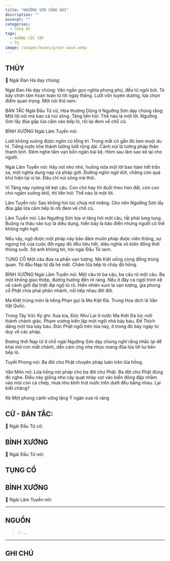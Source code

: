 ```yaml
---
title: "NGƯỠNG SƠN SÔNG NÚI"
description: ""
excerpt: ""
categories:
  - Công án
tags:
  - KHÔNG CỐC TẬP
  - TS 
image: /images/koans/great-wave.webp
---
```


## THÙY

📢 Ngài Đan Hà dạy chúng:



Ngài Đan Hà dạy chúng: Văn ngắn gọn nghĩa phong phú, đều từ ngôi bút. Tỏ bày chơn tâm hoàn toàn từ lời ngay thẳng. Lưới vốn tuyên dương, lựa chọn điểm quan trọng. Mời nói thử xem.

BẢN TẮC
Ngài Đầu Tử cử, Hòa thượng Dũng ở Ngưỡng Sơn dạy chúng rằng: Một lời nói mà bao cả núi sông.
Tăng liền hỏi: Thế nào là một lời.
Ngưỡng Sơn lấy đũa gắp lửa cắm vào bếp lò, rồi lại đem về chỗ cũ.

BÌNH XƯỚNG
Ngài Lâm Tuyền nói:

Lưới không xuông được ngôn cú tổng trì.
Trong mắt có gần đủ tam muội du hỉ.
Tiếng nước khe thành tướng lưỡi rộng dài.
Cảnh núi là tướng pháp thân thanh tịnh.
Đêm nghe tầm vạn bồn ngân bài kệ.
Hôm sau lâm sao kẻ lại cho người.

Ngài Lâm Tuyền nói: Hãy nói nho nhỏ, huống nữa một lời bao hàm hết trần sa, một nghĩa dung nạp cả pháp giới. Đường ngôn ngữ dứt, chẳng còn quá khứ hiện tại vị lai. Đâu chỉ núi sông mà thôi.

Vị Tăng này nương lời kẹt câu. Con chó hay thì đuổi theo hòn đất, còn con chó ngầm xuống khổ, thì liền hỏi: Thế nào là một lời.

Lâm Tuyền nói: Sao không hỏi lúc chưa mở miệng. Cho nên Ngưỡng Sơn lấy đũa gắp lửa cắm bếp lò rồi đem về chỗ cũ.

Lâm Tuyền nói: Lão Ngưỡng Sơn bịa vì tăng hỏi một câu, tất phải lung tung. Buông ra thâu vào tuy là diệu dụng, hiển bày là bảo điển nhưng người có thể không nghi ngờ.

Nếu vậy, ngộ được một pháp này bảo đảm muôn pháp được viên thông, sự ngưng trệ của cuộc đời ngay đó đều tiêu hết, diệu nghĩa vô biên đồng thời thông suốt. Sợ anh không tin, hỏi ngài Đầu Tử xem.

TỤNG CỔ
Một câu đưa ra phấn vạn tượng.
Ma Kiệt uống còng đồng trùng quan.
Từ đầu Nạp tử đã hé mắt.
Châm lửa bếp lò cháy đỏ hồng.

BÌNH XƯỚNG
Ngài Lâm Tuyền nói: Một câu tỏ ba câu, ba câu rõ một câu. Ba một không giao thiệp, đường hướng đến rõ ràng. Nếu ở đây ca ngợi trình kệ về cảnh giới đại triệt đại ngộ tỏ rõ. Hiển nhiên sum la vạn tượng, gia phong cổ Phật chia phái phân nhánh, nối tiếp nhau đời đời.

Ma Kiệt trùng môn là tiếng Phạn gọi là Ma Kiệt Đà. Trung Hoa dịch là Văn Vật Quốc.

Trong Tây Vức Ký ghi: Xưa kia, Đức Như Lai ở nước Ma Kiệt Đà lúc mới thành chánh giác. Phạm vương kiến lập một ngôi nhà bảy báu. Đế Thích dâng một tòa bảy báu. Đức Phật ngồi trên tòa này, ở trong đó bảy ngày tư duy về các pháp.

Đương thời Nạp tử ở chỗ ngài Ngưỡng Sơn dạy chúng nghĩ rằng nhắc lại để khai mở con mắt chánh, dẫn cảm ứng nhẹ nhọc mang đũa lửa tới lui bên bếp lò.

Tuyết Phong nói: Ba đời chư Phật chuyên pháp luân trên lửa hồng.

Văn Môn nói: Lửa hồng nói pháp cho ba đời chư Phật. Ba đời chư Phật đúng đó nghe. Điều này giống như cây quạt nhảy vọt vào biển đông đập nhằm vào mũi con cá chép, mưa nhu bình trút nước trên dưới đều bằng nhau. Lại biết chăng?

Kệ
Một phong cảnh vững lặng
Ý ngàn xưa rõ ràng

## CỬ - BẢN TẮC:

📢 Ngài Đầu Tử cử:

> 

## BÌNH XƯỚNG

📢 Ngài Đầu Tử nói:


## TỤNG CỔ

> 

## BÌNH XƯỚNG

📢 Ngài Lâm Tuyền nói:



<hr class="blog-rule" />

## NGUỒN

> ✨ ...

<hr class="blog-rule" />

## GHI CHÚ

[^1]: ⭐️ <a href="/masters/Baizhang-Huaihai" target="_blank">🔗 TS </a>


